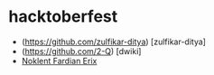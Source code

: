 # hacktoberfest


- (https://github.com/zulfikar-ditya) [zulfikar-ditya]
- (https://github.com/2-Q) [dwiki]
- <a href="https://github.com/Noklent-Fardian"> Noklent Fardian Erix</a>


